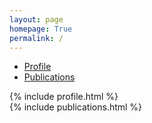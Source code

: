 ```yaml
---
layout: page
homepage: True
permalink: /
---
```


<ul class="nav nav-tabs" role="tablist" id="myTab">
  <li class="active"><a href="#profile" role="tab" data-toggle="tab">Profile</a></li>
  <li><a href="#publications" role="tab" data-toggle="tab">Publications</a></li>
</ul>

<div class="tab-content">
  <div class="tab-pane active" id="profile"> 
  	{% include profile.html %}
  </div>

  <div class="tab-pane" id="publications"> 
	  {% include publications.html %}
  </div>

</div>

<script>
 function activaTab(tab){
    $('.nav-tabs a[href="#' + tab + '"]').tab('show');
	};

	activaTab('profile');
</script>
